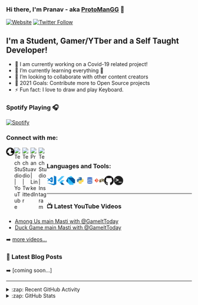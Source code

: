 ### Hi there, I'm Pranav - aka [ProtoManGG][website] 👋

[![Website](https://img.shields.io/website?label=ProtoManGG&style=for-the-badge&url=https%3A%2F%2Fcodestackr.com)](https://github.com/ProtoManGG)
[![Twitter Follow](https://img.shields.io/twitter/follow/Tech_Studio_?color=1DA1f2&logo=Twitter&style=for-the-badge)](https://twitter.com/intent/follow?original_referer=https%3A%2F%2Fgithub.com%2FTech_Studio_&screen_name=Tech_Studio_)

## I'm a Student, Gamer/YTber and a Self Taught Developer!

<!-- - 🔭 I am currently working on a Covid-19 related project: [Become A VS Code SuperHero!][course]! -->

- 🔭 I am currently working on a Covid-19 related project!
- 🌱 I’m currently learning everything 🤣
- 👯 I’m looking to collaborate with other content creators
- 🥅 2021 Goals: Contribute more to Open Source projects
- ⚡ Fun fact: I love to draw and play Keyboard.

### Spotify Playing 🎧

[![Spotify](https://novatorem-rho-eight.vercel.app/api/spotify)](https://open.spotify.com/user/poplipopatpotty)

### Connect with me:

[<img align="left" alt="Github Profile" width="22px" src="https://raw.githubusercontent.com/iconic/open-iconic/master/svg/globe.svg" />][website]
[<img align="left" alt="TechStudio | YouTube" width="22px" src="https://cdn.jsdelivr.net/npm/simple-icons@v3/icons/youtube.svg" />][youtube]
[<img align="left" alt="TechStudio | Twitter" width="22px" src="https://cdn.jsdelivr.net/npm/simple-icons@v3/icons/twitter.svg" />][twitter]
[<img align="left" alt="Pranav | LinkedIn" width="22px" src="https://cdn.jsdelivr.net/npm/simple-icons@v3/icons/linkedin.svg" />][linkedin]
[<img align="left" alt="TechStudio | Instagram" width="22px" src="https://cdn.jsdelivr.net/npm/simple-icons@v3/icons/instagram.svg" />][instagram]

<br />

### Languages and Tools:

<img align="left" alt="Visual Studio Code" width="26px" src="https://raw.githubusercontent.com/github/explore/80688e429a7d4ef2fca1e82350fe8e3517d3494d/topics/visual-studio-code/visual-studio-code.png" />
<img align="left" alt="Flutter" width="26px" src="https://raw.githubusercontent.com/github/explore/80688e429a7d4ef2fca1e82350fe8e3517d3494d/topics/flutter/flutter.png" />
<img align="left" alt="Dart" width="26px" src="https://raw.githubusercontent.com/github/explore/80688e429a7d4ef2fca1e82350fe8e3517d3494d/topics/dart/dart.png" />
<img align="left" alt="Python" width="26px" src="https://raw.githubusercontent.com/github/explore/80688e429a7d4ef2fca1e82350fe8e3517d3494d/topics/python/python.png" />
<img align="left" alt="SQL" width="26px" src="https://raw.githubusercontent.com/github/explore/80688e429a7d4ef2fca1e82350fe8e3517d3494d/topics/sql/sql.png" />
<img align="left" alt="Git" width="26px" src="https://raw.githubusercontent.com/github/explore/80688e429a7d4ef2fca1e82350fe8e3517d3494d/topics/git/git.png" />
<img align="left" alt="GitHub" width="26px" src="https://raw.githubusercontent.com/github/explore/78df643247d429f6cc873026c0622819ad797942/topics/github/github.png" />
<img align="left" alt="Terminal" width="26px" src="https://raw.githubusercontent.com/github/explore/80688e429a7d4ef2fca1e82350fe8e3517d3494d/topics/terminal/terminal.png" />
<br />
<br />

---

### 📺 Latest YouTube Videos

<!-- YOUTUBE:START -->
- [Among Us main Masti with @GameItToday](https://www.youtube.com/watch?v=AmBkWhOvQo8)
- [Duck Game main Masti with @GameItToday](https://www.youtube.com/watch?v=ro34lx-yQIY)
<!-- YOUTUBE:END -->

➡️ [more videos...][youtube]

### 📕 Latest Blog Posts

➡️ [coming soon...]

<!-- BLOG-POST-LIST:START -->
<!-- BLOG-POST-LIST:END -->

<!-- ➡️ [more blog posts...](https://codestackr.com) -->

---

<details>
  <summary>:zap: Recent GitHub Activity</summary>

<!--START_SECTION:activity-->

1. 🎉 Merged PR [#1](https://github.com/mittalayush1430/static_website_flutter/pull/1) in [mittalayush1430/static_website_flutter](https://github.com/mittalayush1430/static_website_flutter)
2. 💪 Opened PR [#1](https://github.com/mittalayush1430/static_website_flutter/pull/1) in [mittalayush1430/static_website_flutter](https://github.com/mittalayush1430/static_website_flutter)
3. 🗣 Commented on [#44](https://github.com/kalismeras61/flutter_page_transition/issues/44) in [kalismeras61/flutter_page_transition](https://github.com/kalismeras61/flutter_page_transition)
4. 💪 Opened PR [#2](https://github.com/Flutter-Buddies/Your-Destiny/pull/2) in [Flutter-Buddies/Your-Destiny](https://github.com/Flutter-Buddies/Your-Destiny)
5. 💪 Opened PR [#7](https://github.com/iamSahdeep/minesweeper_flutter/pull/7) in [iamSahdeep/minesweeper_flutter](https://github.com/iamSahdeep/minesweeper_flutter)
<!--END_SECTION:activity-->

</details>

<details>
  <summary>:zap: GitHub Stats</summary>

  <img align="left" alt="ProtoManGG's GitHub Stats" src="https://github-readme-stats.vercel.app/api?username=ProtoManGG&show_icons=true&hide_border=true&count_private=true" />

</details>

[website]: https://github.com/ProtoManGG
[twitter]: https://twitter.com/Tech_Studio_
[youtube]: https://www.youtube.com/channel/UCqzJnxH4Nv4bxs3RkG7ZGNg/
[instagram]: https://www.instagram.com/tech_studio_007/
[linkedin]: https://www.linkedin.com/in/pranavt36/

<!-- [course]: http://vsCodeHero.com -->
<!-- [webdevplaylist]: https://www.youtube.com/playlist?list=PLkwxH9e_vrAJ0WbEsFA9W3I1W-g_BTsbt
[jsplaylist]: https://www.youtube.com/playlist?list=PLkwxH9e_vrALRJKu7wfXby3MKeflhTu6B
[cssplaylist]: https://www.youtube.com/playlist?list=PLkwxH9e_vrALSdvZuEh6gqQdmDoDIoqz4
[reactplaylist]: https://www.youtube.com/playlist?list=PLkwxH9e_vrAK4TdffpxKY3QGyHCpxFcQ0 -->
